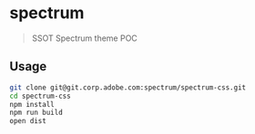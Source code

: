 # spectrum
> SSOT Spectrum theme POC

## Usage

```sh
git clone git@git.corp.adobe.com:spectrum/spectrum-css.git
cd spectrum-css
npm install
npm run build
open dist
```
